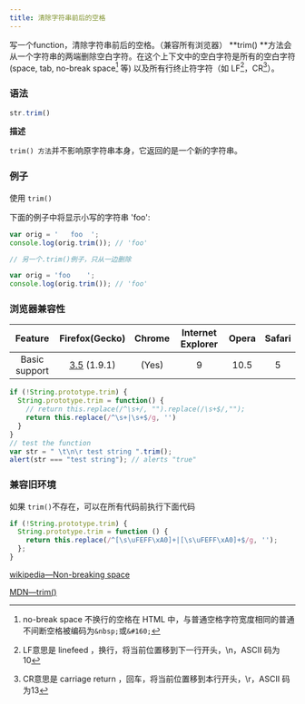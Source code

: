 ```yaml
---
title: 清除字符串前后的空格
---
```

写一个function，清除字符串前后的空格。（兼容所有浏览器）
**trim() **方法会从一个字符串的两端删除空白字符。在这个上下文中的空白字符是所有的空白字符 (space, tab, no-break space[^nbsp注释] 等) 以及所有行终止符字符（如 LF[^lf注释]，CR[^cr注释]）。
### 语法

```javascript
str.trim()
```

**描述**

`trim() 方法`并不影响原字符串本身，它返回的是一个新的字符串。
### 例子

使用 `trim()`

下面的例子中将显示小写的字符串 'foo':

```javascript
var orig = '   foo  ';
console.log(orig.trim()); // 'foo'

// 另一个.trim()例子，只从一边删除

var orig = 'foo    ';
console.log(orig.trim()); // 'foo'
```

### 浏览器兼容性

|    Feature    |              Firefox(Gecko)              | Chrome | Internet Explorer | Opera | Safari |
| :-----------: | :--------------------------------------: | :----: | :---------------: | :---: | :----: |
| Basic support | [3.5](https://developer.mozilla.org/en-US/Firefox/Releases/3.5) (1.9.1) | (Yes)  |         9         | 10.5  |   5    |



```javascript
if (!String.prototype.trim) {
  String.prototype.trim = function() {
    // return this.replace(/^\s+/, "").replace(/\s+$/,"");
    return this.replace(/^\s+|\s+$/g, '')
  }
}
// test the function
var str = " \t\n\r test string ".trim();
alert(str === "test string"); // alerts "true"
```


### 兼容旧环境

如果 `trim()`不存在，可以在所有代码前执行下面代码

```javascript
if (!String.prototype.trim) {
  String.prototype.trim = function () {
    return this.replace(/^[\s\uFEFF\xA0]+|[\s\uFEFF\xA0]+$/g, '');
  };
}
```

[^tab注释]: HT，水平制表，跳到下一个TAB位置， \t,ASCII码为9
[^nbsp注释]: no-break space 不换行的空格在 HTML 中，与普通空格字符宽度相同的普通不间断空格被编码为`&nbsp;`或`&#160;`
[^lf注释]: LF意思是 linefeed ，换行，将当前位置移到下一行开头，\n，ASCII 码为10
[^cr注释]: CR意思是 carriage return ，回车，将当前位置移到本行开头，\r，ASCII 码为13

[wikipedia—Non-breaking space](https://en.wikipedia.org/wiki/Non-breaking_space)

[MDN—trim()](https://developer.mozilla.org/zh-CN/docs/Web/JavaScript/Reference/Global_Objects/String/Trim)

